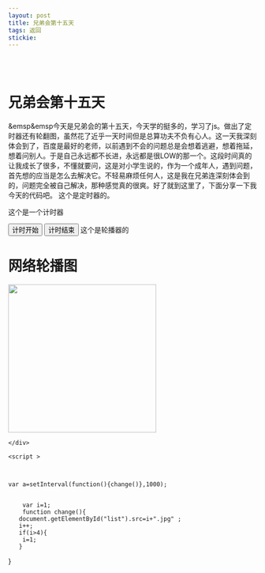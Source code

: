```yaml
---
layout: post
title: 兄弟会第十五天
tags: 返回
stickie: 
---
```

<br>
<br>


# 兄弟会第十五天  

&emsp&emsp今天是兄弟会的第十五天，今天学的挺多的，学习了js。做出了定时器还有轮翻图，虽然花了近乎一天时间但是总算功夫不负有心人。这一天我深刻体会到了，百度是最好的老师，以前遇到不会的问题总是会想着逃避，想着拖延，想着问别人。于是自己永远都不长进，永远都是很LOW的那一个。这段时间真的让我成长了很多，不懂就要问，这是对小学生说的，作为一个成年人，遇到问题，首先想的应当是怎么去解决它。不轻易麻烦任何人，这是我在兄弟连深刻体会到的，问题完全被自己解决，那种感觉真的很爽。好了就到这里了，下面分享一下我今天的代码吧。
这个是定时器的。
<html>
<head>
<meta charset="utf-8">
<title>菜鸟教程(runoob.com)</title>
</head>
<body>

<p>这个是一个计时器</p>
<p id="demo"></p>
<button onclick="myFunction()">计时开始</button>
<button onclick="Function()">计时结束</button>

<script>
    var a;
    function myFunction()
    {
        a = setInterval(function(){myTimer()},1000);
    }
    function Function()
    {
        clearInterval(a);
    }
    var i =0;
    var b =0;
    var c=0;
    var d=0;
    var e=0;
    var f =0;
    

    function myTimer(){
    
    document.getElementById("demo").innerHTML=f+"小时"+b+"分" +c+"秒";
    i++;
    d =i/60;//分位
    
    if(d%1==0){//判断d是否是整数,如果是的话，分钟加1
    b++;
    }

    c = i-b*60;


}

</script>

</body>
</html>
这个是轮播器的
<!DOCTYPE html>
<html>
<head>
    <style type="text/css">
        #list{
            width: 300px;
            height: 300px;
            list-style: none;
            position: relative;
            padding-left: 0px;
        }
    </style>
    </head>

<body>
    <h1>网络轮播图</h1>
    <div class="picture">
        <img id = "list" src="1.jpg">


        
    </div>

    <script >


        
    var a=setInterval(function(){change()},1000);


        var i=1;
        function change(){
       document.getElementById("list").src=i+".jpg" ;
       i++; 
       if(i>4){
        i=1;
       }
   }


</script>


</body>



</html